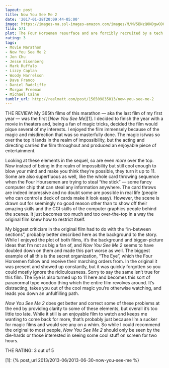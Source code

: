 ```yaml
---
layout: post
title: Now You See Me 2
date: '2017-01-28T20:09:44-05:00'
image: https://images-na.ssl-images-amazon.com/images/M/MV5BNzQ0NDgwODQ3NV5BMl5BanBnXkFtZTgwOTYxNjc2ODE@._V1_UX182_CR0,0,182,268_AL_.jpg
film: 571
plot: The Four Horsemen resurface and are forcibly recruited by a tech genius to pull off their most impossible heist yet.
rating: 3
tags:
- Movie Marathon
- Now You See Me 2
- Jon Chu
- Jesse Eisenberg
- Mark Ruffalo
- Lizzy Caplan
- Woody Harrelson
- Dave Franco
- Daniel Radcliffe
- Morgan Freeman
- Michael Caine
tumblr_url: http://reelmatt.com/post/156509835013/now-you-see-me-2
---
```


THE REVIEW: My 365th films of this marathon — aka the last film of my first year — was the first [*Now You See Me*][1]. I decided to finish the year with a movie in theaters and, being a fan of magic tricks, decided the film would pique several of my interests. I enjoyed the film immensely because of the magic and misdirection that was so masterfully done. The magic is/was so over the top it lands in the realm of impossibility, but the acting and directing carried the film throughout and produced an enjoyable piece of entertainment.

Looking at these elements in the sequel, so are even *more* over the top. Now instead of being in the realm of impossibility but still cool enough to blow your mind and make you think they’re possible, they turn it up to 11. Some are also superfluous as well, like the whole card throwing sequence when the Four Hoursemen are trying to steal “the stick” — some fancy computer chip that can steal any information anywhere. The card throws are indeed impressive and no doubt some are possible in real life (people who can control a deck of cards make it look easy). However, the scene is drawn out for seemingly no good reason other than to show off their amazing skills and the CGI skills of the computer graphics people behind the scenes. It just becomes too much and too over-the-top in a way the original film knew how to restrict itself.

My biggest criticism in the original film had to do with the “in-between sections”, probably better described here as the background to the story. While I enjoyed the plot of both films, it’s the background and bigger-picture ideas that I’m not as big a fan of, and *Now You See Me 2* seems to have doubled down on them and made this part worse as well. The biggest example of all this is the secret organization, “The Eye”, which the Four Horsemen follow and receive their marching orders from. In the original it was present and showed up constantly, but it was quickly forgotten so you could mostly ignore the ridiculousness. Sorry to say the same isn’t true for this film. The Eye is also turned up to 11 here and becomes this sort of paranormal type voodoo thing which the entire film revolves around. It’s distracting, takes you out of the cool magic you’re otherwise watching, and leads you down an unfulfilling path.

*Now You See Me 2* does get better and correct some of these problems at the end by providing clarity to some of these elements, but overall it’s too little too late. While it still is an enjoyable film to watch and keeps me wanting to come back for more, that’s probably just because I’m a sucker for magic films and would see any on a whim. So while I could recommend the original to most people, *Now You See Me 2* should only be seen by the die-hards or those interested in seeing some cool stuff on screen for two hours.

THE RATING: 3 out of 5

[1]: {% post_url 2013/2013-06/2013-06-30-now-you-see-me %}